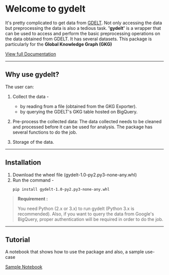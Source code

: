 Welcome to gydelt
===============
It's pretty complicated to get data from [GDELT](https://www.gdeltproject.org/). Not only accessing the data but preprocessing the data is also a tedious task. **'gydelt'**  is a wrapper that can be used to access and perform the basic preprocessing operations on the data obtained from GDELT. It has several datasets. This package is particularly for the **Global Knowledge Graph (GKG)**

[View full Documentation](http://gydelt.readthedocs.io/en/latest/)


----------


Why use gydelt?
-----------------------
The user can:

 1. Collect the data - 
	 - by reading from a file (obtained from the GKG Exporter).
	 - by querying the GDELT's GKG table hosted on BigQuery.
 2. Pre-process the collected data: The data collected needs to be cleaned and processed before it can be used for analysis. The package has several functions to do the job.

 3. Storage of the data.


----------


Installation
----------------

 1. Download the wheel file (gydelt-1.0-py2.py3-none-any.whl)
 2. Run the command  -
	```
	pip install gydelt-1.0-py2.py3-none-any.whl
	```
> **Requirement :**
> 
> You need Python (2.x or 3.x) to run gydelt (Python 3.x is recommended).
> Also, if you want to query the data from Google's BigQuery, proper authentication will be required in order to do the job. 


----------


Tutorial
------------

A notebook that shows how to use the package and also, a sample use-case

[Sample Notebook](http://nbviewer.jupyter.org/github/MrinalJain17/gydelt/blob/master/tutorial/Example.ipynb)
